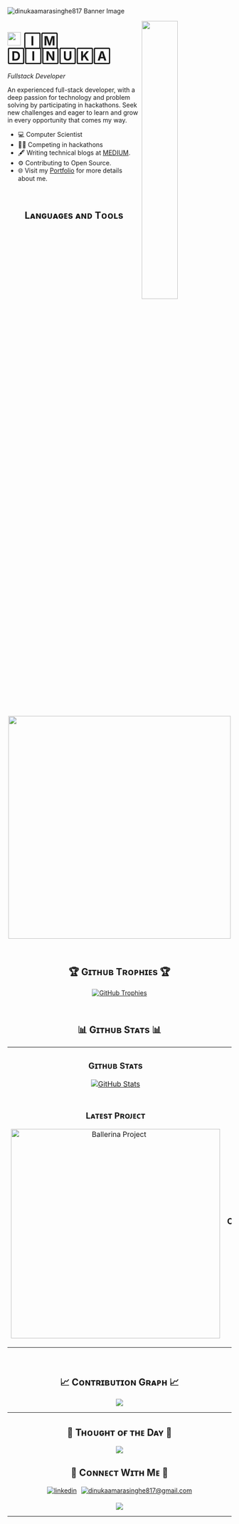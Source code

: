<!--Banner-->
![dinukaamarasinghe817 Banner Image](https://github.com/dinukaamarasinghe817/dinukaamarasinghe817/banner/banner.jpeg)

<!--Night Owl image-->
<div>
  <img align="right" width="40%" src="https://owlbertsio-resized.s3.amazonaws.com/Popper.psd.full.png">
</div>

<!--Header Name-->
# <img src="https://emojis.slackmojis.com/emojis/images/1531849430/4246/blob-sunglasses.gif?1531849430" width="30"/> 🄸🄼 🄳🄸🄽🅄🄺🄰
*Fullstack Developer*
<br /> 

<!--Start Intro-->               
<p align="left">An experienced full-stack developer, with a deep passion for technology and problem solving by participating in
hackathons. Seek new challenges and eager to learn and grow in every opportunity that comes my way. </p>

- 💻 Computer Scientist
- 👨‍💻 Competing in hackathons
- 🖋️ Writing technical blogs at [MEDIUM](https://medium.com/@dinukaamarasinghe817).
- ⚙️ Contributing to Open Source.
- 🌐 Visit my [Portfolio](https://dinuka-amarasinghe.web.app/) for more details about me.
<!--End Intro-->

<!--Profile Count Badge-->
<!-- <p align="left">
  <img src="https://komarev.com/ghpvc/?username=dinukaamarasinghe817&label=Profile%20views&color=770677&style=for-the-badge&logo=star" alt="dinukaamarasinghe817" style="padding-right:20px;" />
</p> -->

<!-- --- -->
<br />

<!--Languages and Tools Section-->       
<h2 align="center">Lᴀɴɢᴜᴀɢᴇs ᴀɴᴅ Tᴏᴏʟs</h2> 
<p align="center">
<img width="500px"  src="https://skillicons.dev/icons?i=c,cpp,dart,py,java,js,ts,html,css,flutter,react,net,django,postgres,mongo,redis,mysql,docker,postman&perline=10"  />
</p>
<br />


<!--Trophies Section-->   
<h2 align="center">🏆 Gɪᴛʜᴜʙ Tʀᴏᴘʜɪᴇs 🏆</h2>
<p align="center">
  <a href="https://github.com/dinukaamarasinghe817/github-profile-trophy">
    <img src="https://github-profile-trophy.vercel.app/?username=dinukaamarasinghe817&row=1&column=6&margin-w=20&margin-h=20" alt="GitHub Trophies">
  </a>
</p>
<br />

<!--Github stats Table--> 
<h2 align="center">📊 Gɪᴛʜᴜʙ Sᴛᴀᴛs 📊</h2>

<table width="100%">
  <tr>
    <td width="50%">
      <h3 align="center"><strong>Gɪᴛʜᴜʙ Sᴛᴀᴛs</strong></h3>
      <p align="center">
        <a href="https://github.com/dinukaamarasinghe817">
          <img align="center" src="https://github-readme-stats.vercel.app/api?username=dinukaamarasinghe817&count_private=true&show_icons=true&theme=nightowl" alt="GitHub Stats" />
        </a>
      </p>
    </td>
    <td width="50%">
      <h3 align="center"><strong>Sᴛʀᴇᴀᴋ Sᴛᴀᴛs</strong></h3>
      <p align="center">
        <a href="https://github.com/dinukaamarasinghe817">
          <img align="center" src="https://streak-stats.demolab.com?user=dinukaamarasinghe817&theme=nightowl" alt="Streak Stats" />
        </a>
      </p>
    </td>
  </tr>
  <tr>
    <td width="50%">
      <h3 align="center"><strong>Lᴀᴛᴇsᴛ Pʀᴏᴊᴇᴄᴛ</strong></h3>
      <p align="center">
        <a href="https://github.com/dinukaamarasinghe817/cryptos">
          <img align="center" width="470" src="https://github-readme-stats.vercel.app/api/pin/?username=dinukaamarasinghe817&repo=module-ballerinax-persist.redis&theme=nightowl&show_owner=true" alt="Ballerina Project" />
        </a>
      </p>
    </td>
    <td width="50%">
      <h3 align="center"><strong>Tᴏᴘ Cᴏɴᴛʀɪʙᴜᴛɪᴏɴs</strong></h3>
      <p align="center">
        <a href="https://github.com/dinukaamarasinghe817">
          <img align="center" src="https://github-contributor-stats.vercel.app/api?username=dinukaamarasinghe817&limit=3&theme=nightowl&show_owner=true&combine_all_yearly_contributions=true" alt="Top Repo" />
        </a>
      </p>
    </td>
  </tr>
</table>
<br />

<!--Contribution Graph-->
<h2 align="center">📈 Cᴏɴᴛʀɪʙᴜᴛɪᴏɴ Gʀᴀᴘʜ 📈</h2>
<div align="center">
    <img src="https://github-readme-activity-graph.vercel.app/graph?username=dinukaamarasinghe817&bg_color=011627&color=79d3c3&line=c792ea&point=ffeb95&area=true&hide_border=false" border-radius="15">
</div>

---

<!--Dynamic Quote card updated everyday at 12 PM--> 
<h2 align="center">🌟 Tʜᴏᴜɢʜᴛ ᴏғ ᴛʜᴇ Dᴀʏ 🌟</h2>

<!--STARTS_HERE_QUOTE_CARD-->
<p align="center">
    <img src="https://readme-daily-quotes.vercel.app/api?
    &quote=Nobody+sane+would+set+the+benchmarks
    &colors.&theme=dark&bg_color=011627&author_color=ffeb95">
</p>
<!--ENDS_HERE_QUOTE_CARD-->


<!--Contact Section--> 

<h2 align="center">🤝 Cᴏɴɴᴇᴄᴛ Wɪᴛʜ Mᴇ 🤝 </h2>
<div align="center" style="display: flex; gap: 10px; justify-content: center;">
 <a href="https://www.linkedin.com/in/dinuka-amarasinghe/" target="_blank">
<img src=https://img.shields.io/badge/linkedin-%231E77B5.svg?&style=for-the-badge&logo=linkedin&logoColor=white alt=linkedin style="margin-bottom: 5px;" />
</a>
  
<a href="mailto:dinukaamarasinghe817@gmail.com" target="_blank">
<img src="https://img.shields.io/badge/Gmail-D14836?style=for-the-badge&logo=gmail&logoColor=white" alt=dinukaamarasinghe817@gmail.com mail style="margin-bottom: 5px;" />
</a>

<!-- <a href="https://www.instagram.com/kiran_a_n" target="_blank">
<img src=https://img.shields.io/badge/Instagram-E4405F?style=for-the-badge&logo=instagram&logoColor=white alt=kiran_a_n Instagram style="margin-bottom: 5px;" />
</a>

<a href="https://twitter.com/kiran__a__n" target="_blank">
<img src="https://img.shields.io/badge/Twitter-1DA1F2?style=for-the-badge&logo=twitter&logoColor=white" alt="kiran__a__n Twitter" style="margin-bottom: 5px;" />
</a> -->
</div>

<!--Footer--> 
<p align="center">
  <img src="https://capsule-render.vercel.app/api?type=waving&color=gradient&height=65&section=footer"/>
</p>

------

<!-- Credit: [Kiran1689](https://github.com/Kiran1689)

Last Edited on: 29/11/2023 -->